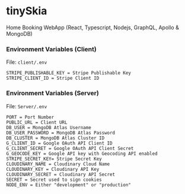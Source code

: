 # tinySkia
Home Booking WebApp (React, Typescript, Nodejs, GraphQL, Apollo &amp; MongoDB)

### Environment Variables (Client)
File: ``client/.env``
```
STRIPE_PUBLISHABLE_KEY = Stripe Publishable Key
STRIPE_CLIENT_ID = Stripe Client ID
```

### Environment Variables (Server)
File: ``Server/.env``
```
PORT = Port Number
PUBLIC_URL = Client URL
DB_USER = MongoDB Atlas Username
DB_USER_PASSWORD = MongoDB Atlas Password
DB_CLUSTER = MongoDB Atlas Cluster ID
G_CLIENT_ID = Google OAuth API Client ID
G_CLIENT_SECRET = Google OAuth API Client Secret
G_GEOCODE_KEY = Google API key with Geocoding API enabled
STRIPE_SECRET_KEY= Stripe Secret Key
CLOUDINARY_NAME = Cloudinary Cloud Name
CLOUDINARY_KEY = Cloudinary API Key
CLOUDINARY_SECRET = Cloudinary API Secret
SECRET = Secret used to sign cookies
NODE_ENV = Either "development" or "production"
```
